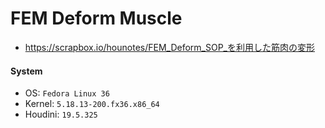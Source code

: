 # FEM Deform Muscle
- https://scrapbox.io/hounotes/FEM_Deform_SOP_を利用した筋肉の変形

#### System
- OS: `Fedora Linux 36`
- Kernel: `5.18.13-200.fx36.x86_64`
- Houdini: `19.5.325`